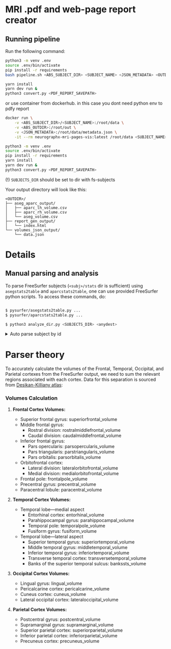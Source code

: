 # MRI .pdf and web-page report creator

## Running pipeline

Run the following command:
```bash
python3 -m venv .env
source .env/bin/activate
pip install -r requirements
bash pipeline.sh <ABS_SUBJECT_DIR> <SUBJECT_NAME> <JSON_METADATA> <OUTDIR>

yarn install
yarn dev run &
python3 convert.py <PDF_REPORT_SAVEPATH>
```

or use container from dockerhub. in this case you dont need python env to pdfy report
```bash
docker run \
    -v <ABS_SUBJECT_DIR>/<SUBJECT_NAME>:/root/data \
    -v <ABS_OUTDIR>:/root/out \
    -v <JSON_METADATA>:/root/data/metadata.json \
    -it --rm neurographx-mri-pages-vis:latest /root/data <SUBJECT_NAME> /root/data/metadata.json /root/out

python3 -m venv .env
source .env/bin/activate
pip install -r requirements
yarn install
yarn dev run &
python3 convert.py <PDF_REPORT_SAVEPATH>
```
(!) `SUBJECTS_DIR` should be set to dir with fs-subjects

Your output directory will look like this:
```
<OUTDIR>/
├── aseg_aparc_output/
│   ├── aparc_lh_volume.csv
│   ├── aparc_rh_volume.csv
│   └── aseg_volume.csv
├── report_gen_output/
│   └── index.html
└── volumes_json_output/
    └── data.json
```
# Details

## Manual parsing and analysis

To parse FreeSurfer subjects (`<subj>/stats` dir is sufficient) using `asegstats2table` and `aparcstats2table`, one can use provided FreeSurfer python scripts. To access these commands, do:

```bash

$ pysurfer/asegstats2table.py ...
$ pysurfer/aparcstats2table.py ...

$ python3 analyze_dir.py <SUBJECTS_DIR> <anydest>
```

<details>
   <summary>Auto parse subject by id</summary>

   ```bash
   subject_id=$1

   export SUBJECTS_DIR="./"

   # Step 1: Extract Subcortical Volumes
   pysurfer/asegstats2table.py --subjects $subject_id --meas volume --tablefile $subject_id/aseg_volume.csv

   # Step 2: Extract Cortical Volumes
   pysurfer/aparcstats2table.py --subjects $subject_id --hemi lh --meas volume --tablefile $subject_id/aparc_lh_volume.csv
   pysurfer/aparcstats2table.py --subjects $subject_id --hemi rh --meas volume --tablefile $subject_id/aparc_rh_volume.csv
   ```

</details>

# Parser theory

To accurately calculate the volumes of the Frontal, Temporal, Occipital, and Parietal cortexes from the FreeSurfer output, we need to sum the relevant regions associated with each cortex. Data for this separation is sourced from [Desikan-Killiany atlas](https://surfer.nmr.mgh.harvard.edu/ftp/articles/desikan06-parcellation.pdf):

### Volumes Calculation

1. **Frontal Cortex Volumes:**
   - Superior frontal gyrus: superiorfrontal_volume
   - Middle frontal gyrus:
     - Rostral division: rostralmiddlefrontal_volume
     - Caudal division: caudalmiddlefrontal_volume
   - Inferior frontal gyrus:
     - Pars opercularis: parsopercularis_volume
     - Pars triangularis: parstriangularis_volume
     - Pars orbitalis: parsorbitalis_volume
   - Orbitofrontal cortex:
     - Lateral division: lateralorbitofrontal_volume
     - Medial division: medialorbitofrontal_volume
   - Frontal pole: frontalpole_volume
   - Precentral gyrus: precentral_volume
   - Paracentral lobule: paracentral_volume

2. **Temporal Cortex Volumes:**
   - Temporal lobe—medial aspect
      - Entorhinal cortex: entorhinal_volume
      - Parahippocampal gyrus: parahippocampal_volume
      - Temporal pole: temporalpole_volume
      - Fusiform gyrus: fusiform_volume
   - Temporal lobe—lateral aspect
      - Superior temporal gyrus: superiortemporal_volume
      - Middle temporal gyrus: middletemporal_volume
      - Inferior temporal gyrus: inferiortemporal_volume
      - Transverse temporal cortex: transversetemporal_volume
      - Banks of the superior temporal sulcus: bankssts_volume

3. **Occipital Cortex Volumes:**
   - Lingual gyrus: lingual_volume
   - Pericalcarine cortex: pericalcarine_volume
   - Cuneus cortex: cuneus_volume
   - Lateral occipital cortex: lateraloccipital_volume

4. **Parietal Cortex Volumes:**
   - Postcentral gyrus: postcentral_volume
   - Supramarginal gyrus: supramarginal_volume
   - Superior parietal cortex: superiorparietal_volume
   - Inferior parietal cortex: inferiorparietal_volume
   - Precuneus cortex: precuneus_volume
